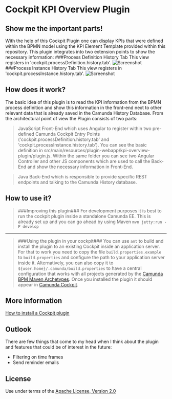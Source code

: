 # Cockpit KPI Overview Plugin

## Show me the important parts!
With the help of this Cockpit Plugin one can display KPIs that were defined within the BPMN model using the KPI Element Template provided within this repository.
This plugin integrates into two extension points to show the necessary information:
###Process Definition History Tab
This view registers in 'cockpit.processDefinition.history.tab'.
![Screenshot](screenshot-processdefinition.png)
###Process Instance History Tab
This view registers in 'cockpit.processInstance.history.tab'.
![Screenshot](screenshot-processinstance.png)


## How does it work?
The basic idea of this plugin is to read the KPI information from the BPMN process definition and show this information in the front-end next to other relevant data that is already saved in the Camunda History Database.
From the architectural point of view the Plugin consists of two parts:
> JavaScript Front-End which uses Angular to register within two pre-defined Camunda Cockpit Entry Points ('cockpit.processDefinition.history.tab' and 'cockpit.processInstance.history.tab'). You can see the basic definition in src/main/resources/plugin-webapp/kpi-overview-plugin/plugin.js.
Within the same folder you can see two Angular Controller and other JS components which are used to call the Back-End and show the necessary information in Front-End.

> Java Back-End which is responsible to provide specific REST endpoints and talking to the Camunda History database.

## How to use it?
> ###Improving this plugin###
For development purposes it is best to run the cockpit plugin inside a standalone Camunda EE.
This is already set up and you can go ahead by using Maven `mvn jetty:run -P develop`

----------

> ###Using the plugin in your cockpit###
You can use `ant` to build and install the plugin to an existing Cockpit inside an application server.
For that to work you need to copy the file `build.properties.example` to `build.properties`
and configure the path to your application server inside it.
Alternatively, you can also copy it to `${user.home}/.camunda/build.properties`
to have a central configuration that works with all projects generated by the
[Camunda BPM Maven Archetypes](https://docs.camunda.org/manual/latest/user-guide/process-applications/maven-archetypes/).
Once you installed the plugin it should appear in
[Camunda Cockpit](http://docs.camunda.org/latest/guides/user-guide/#cockpit).

## More information
[How to install a Cockpit plugin](https://docs.camunda.org/manual/latest/examples/tutorials/develop-cockpit-plugin/#integration-into-cockpit)

## Outlook
There are few things that come to my head when I think about the plugin and features that could be of interest in the future:
- Filtering on time frames
- Send reminder emails

## License
Use under terms of the [Apache License, Version 2.0](http://www.apache.org/licenses/LICENSE-2.0)

